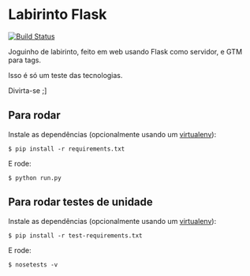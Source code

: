 Labirinto Flask
===============
[![Build Status](https://travis-ci.org/gilzoide/labirinto-flask.svg?branch=master)](https://travis-ci.org/gilzoide/labirinto-flask)

Joguinho de labirinto, feito em web usando Flask como servidor, e GTM para tags.

Isso é só um teste das tecnologias.

Divirta-se ;]


Para rodar
----------
Instale as dependências (opcionalmente usando um [virtualenv](https://virtualenv.pypa.io/en/stable/)):

    $ pip install -r requirements.txt

E rode:

    $ python run.py


Para rodar testes de unidade
----------------------------
Instale as dependências (opcionalmente usando um [virtualenv](https://virtualenv.pypa.io/en/stable/)):

    $ pip install -r test-requirements.txt

E rode:

    $ nosetests -v

